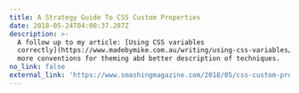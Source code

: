 ```yaml
---
title: A Strategy Guide To CSS Custom Properties
date: 2018-05-24T04:00:37.287Z
description: >-
  A follow up to my article: [Using CSS variables
  correctly](https://www.madebymike.com.au/writing/using-css-variables/) with
  more conventions for theming abd better description of techniques.
no_link: false
external_link: 'https://www.smashingmagazine.com/2018/05/css-custom-properties-strategy-guide/'
---
```


